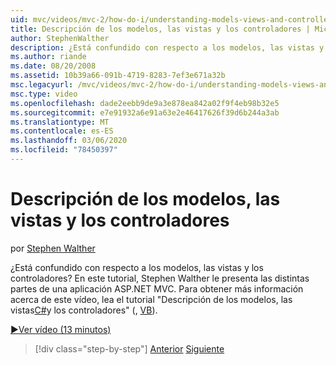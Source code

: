 ```yaml
---
uid: mvc/videos/mvc-2/how-do-i/understanding-models-views-and-controllers
title: Descripción de los modelos, las vistas y los controladores | Microsoft Docs
author: StephenWalther
description: ¿Está confundido con respecto a los modelos, las vistas y los controladores? En este tutorial, Stephen Walther le presenta las distintas partes de una aplicación ASP.NET MVC.
ms.author: riande
ms.date: 08/20/2008
ms.assetid: 10b39a66-091b-4719-8283-7ef3e671a32b
msc.legacyurl: /mvc/videos/mvc-2/how-do-i/understanding-models-views-and-controllers
msc.type: video
ms.openlocfilehash: dade2eebb9de9a3e878ea842a02f9f4eb98b32e5
ms.sourcegitcommit: e7e91932a6e91a63e2e46417626f39d6b244a3ab
ms.translationtype: MT
ms.contentlocale: es-ES
ms.lasthandoff: 03/06/2020
ms.locfileid: "78450397"
---
```

# <a name="understanding-models-views-and-controllers"></a>Descripción de los modelos, las vistas y los controladores

por [Stephen Walther](https://github.com/StephenWalther)

¿Está confundido con respecto a los modelos, las vistas y los controladores? En este tutorial, Stephen Walther le presenta las distintas partes de una aplicación ASP.NET MVC. Para obtener más información acerca de este vídeo, lea el tutorial "Descripción de los modelos, las vistas[C#](../../../overview/older-versions-1/overview/understanding-models-views-and-controllers-cs.md)y los controladores" (, [VB](../../../overview/older-versions-1/overview/understanding-models-views-and-controllers-vb.md)).

[&#9654;Ver vídeo (13 minutos)](https://channel9.msdn.com/Blogs/ASP-NET-Site-Videos/understanding-models-views-and-controllers)

> [!div class="step-by-step"]
> [Anterior](creating-a-movie-database-application-in-15-minutes-with-aspnet-mvc.md)
> [Siguiente](aspnet-mvc-controller-overview.md)
